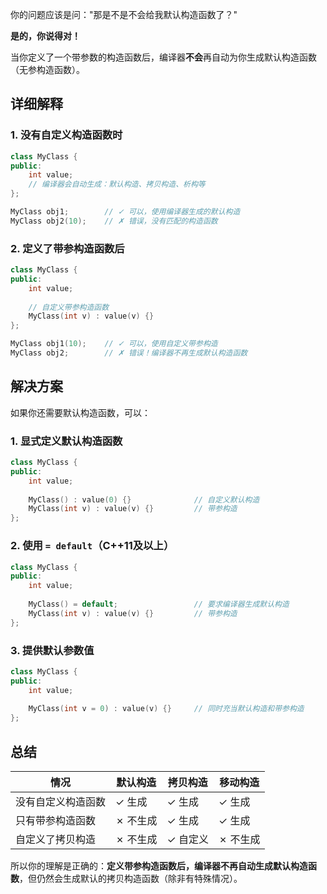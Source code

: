 你的问题应该是问："那是不是不会给我默认构造函数了？"

**是的，你说得对！**

当你定义了一个带参数的构造函数后，编译器**不会**再自动为你生成默认构造函数（无参构造函数）。

## 详细解释

### 1. 没有自定义构造函数时
```cpp
class MyClass {
public:
    int value;
    // 编译器会自动生成：默认构造、拷贝构造、析构等
};

MyClass obj1;        // ✓ 可以，使用编译器生成的默认构造
MyClass obj2(10);    // ✗ 错误，没有匹配的构造函数
```

### 2. 定义了带参构造函数后
```cpp
class MyClass {
public:
    int value;
    
    // 自定义带参构造函数
    MyClass(int v) : value(v) {}
};

MyClass obj1(10);    // ✓ 可以，使用自定义带参构造
MyClass obj2;        // ✗ 错误！编译器不再生成默认构造函数
```

## 解决方案

如果你还需要默认构造函数，可以：

### 1. 显式定义默认构造函数
```cpp
class MyClass {
public:
    int value;
    
    MyClass() : value(0) {}              // 自定义默认构造
    MyClass(int v) : value(v) {}         // 带参构造
};
```

### 2. 使用 `= default`（C++11及以上）
```cpp
class MyClass {
public:
    int value;
    
    MyClass() = default;                 // 要求编译器生成默认构造
    MyClass(int v) : value(v) {}         // 带参构造
};
```

### 3. 提供默认参数值
```cpp
class MyClass {
public:
    int value;
    
    MyClass(int v = 0) : value(v) {}     // 同时充当默认构造和带参构造
};
```

## 总结

| 情况 | 默认构造 | 拷贝构造 | 移动构造 |
|------|----------|----------|----------|
| 没有自定义构造函数 | ✓ 生成 | ✓ 生成 | ✓ 生成 |
| 只有带参构造函数 | ✗ 不生成 | ✓ 生成 | ✓ 生成 |
| 自定义了拷贝构造 | ✗ 不生成 | ✓ 自定义 | ✗ 不生成 |

所以你的理解是正确的：**定义带参构造函数后，编译器不再自动生成默认构造函数**，但仍然会生成默认的拷贝构造函数（除非有特殊情况）。
